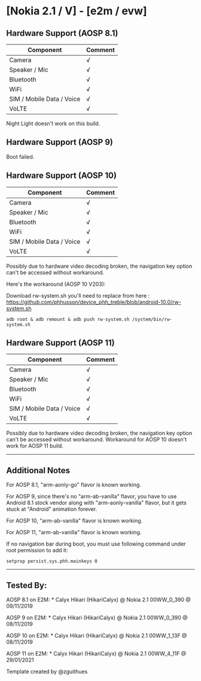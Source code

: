 # [Nokia 2.1 / V] - [e2m / evw]

## Hardware Support (AOSP 8.1)

| Component                 |      Comment                                              |
|---------------------------|-----------------------------------------------------------|
| Camera                    | √                                                         |
| Speaker / Mic             | √                                                         |
| Bluetooth                 | √                                                         |
| WiFi                      | √                                                         |
| SIM / Mobile Data / Voice | √                                                         |
| VoLTE                     | √                                                         |

Night Light doesn't work on this build.

## Hardware Support (AOSP 9)

Boot failed.

## Hardware Support (AOSP 10)

| Component                 |      Comment                                              |
|---------------------------|-----------------------------------------------------------|
| Camera                    | √                                                         |
| Speaker / Mic             | √                                                         |
| Bluetooth                 | √                                                         |
| WiFi                      | √                                                         |
| SIM / Mobile Data / Voice | √                                                         |
| VoLTE                     | √                                                         |

Possibly due to hardware video decoding broken, the navigation key option can't be accessed without workaround.

Here's the workaround (AOSP 10 V203):

Download rw-system.sh you'll need to replace from here : https://github.com/phhusson/device_phh_treble/blob/android-10.0/rw-system.sh

`adb root & adb remount & adb push rw-system.sh /system/bin/rw-system.sh`

## Hardware Support (AOSP 11)

| Component                 |      Comment                                              |
|---------------------------|-----------------------------------------------------------|
| Camera                    | √                                                         |
| Speaker / Mic             | √                                                         |
| Bluetooth                 | √                                                         |
| WiFi                      | √                                                         |
| SIM / Mobile Data / Voice | √                                                         |
| VoLTE                     | √                                                         |

Possibly due to hardware video decoding broken, the navigation key option can't be accessed without workaround. Workaround for AOSP 10 doesn't work for AOSP 11 build.

***
## Additional Notes

For AOSP 8.1, "arm-aonly-go" flavor is known working.

For AOSP 9, since there's no "arm-ab-vanilla" flavor, you have to use Android 8.1 stock vendor along with "arm-aonly-vanilla" flavor, but it gets stuck at "Android" animation forever.

For AOSP 10, "arm-ab-vanilla" flavor is known working.

For AOSP 11, "arm-ab-vanilla" flavor is known working.

If no navigation bar during boot, you must use following command under root permission to add it:

`setprop persist.sys.phh.mainkeys 0`

***


## Tested By:

AOSP 8.1 on E2M: * Calyx Hikari (HikariCalyx) @ Nokia 2.1 00WW_0_390 @ 09/11/2019

AOSP 9 on E2M: * Calyx Hikari (HikariCalyx) @ Nokia 2.1 00WW_0_390 @ 08/11/2019

AOSP 10 on E2M: * Calyx Hikari (HikariCalyx) @ Nokia 2.1 00WW_1_13F @ 08/11/2019

AOSP 11 on E2M: * Calyx Hikari (HikariCalyx) @ Nokia 2.1 00WW_4_11F @ 29/01/2021


Template created by @zguithues